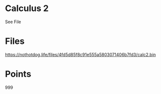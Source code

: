 # Calculus 2
See File

# Files
https://nothotdog.life/files/4fd5d85f8c91e555a5803071406b7fd3/calc2.bin

# Points
999
